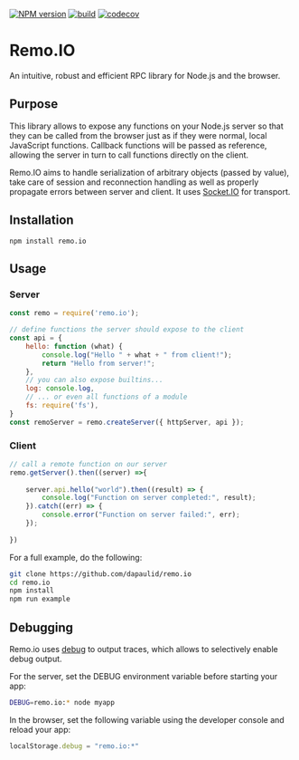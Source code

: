 [![NPM version](https://badge.fury.io/js/remo.io.svg)](https://www.npmjs.com/package/remo.io)
[![build](https://travis-ci.org/dapaulid/remo.io.svg?branch=master)](https://travis-ci.org/dapaulid/remo.io)
[![codecov](https://codecov.io/gh/dapaulid/remo.io/branch/master/graph/badge.svg)](https://codecov.io/gh/dapaulid/remo.io)

# Remo.IO
An intuitive, robust and efficient RPC library for Node.js and the browser.

## Purpose

This library allows to expose any functions on your Node.js server so that they can be called from the browser just as if they were normal, local JavaScript functions. Callback functions will be passed as reference, allowing the server in turn to call functions directly on the client.

Remo.IO aims to handle serialization of arbitrary objects (passed by value), take care of session and reconnection handling as well as properly propagate errors between server and client. It uses [Socket.IO](https://www.npmjs.com/package/socket.io) for transport.

## Installation
```
npm install remo.io
```

## Usage

### Server

```js
const remo = require('remo.io');

// define functions the server should expose to the client
const api = {
    hello: function (what) {
        console.log("Hello " + what + " from client!");
        return "Hello from server!";
    },
    // you can also expose builtins...
    log: console.log,
    // ... or even all functions of a module
    fs: require('fs'),
}
const remoServer = remo.createServer({ httpServer, api });
```

### Client

```js
// call a remote function on our server
remo.getServer().then((server) =>{
    
    server.api.hello("world").then((result) => {
        console.log("Function on server completed:", result);
    }).catch((err) => {
        console.error("Function on server failed:", err);
    });
        
})
```

For a full example, do the following:

```bash
git clone https://github.com/dapaulid/remo.io
cd remo.io
npm install
npm run example
```

## Debugging

Remo.io uses [debug](https://www.npmjs.com/package/debug) to output traces, which allows to selectively enable debug output.

For the server, set the DEBUG environment variable before starting your app:
```bash
DEBUG=remo.io:* node myapp
```

In the browser, set the following variable using the developer console and reload your app:
```js
localStorage.debug = "remo.io:*"
```
